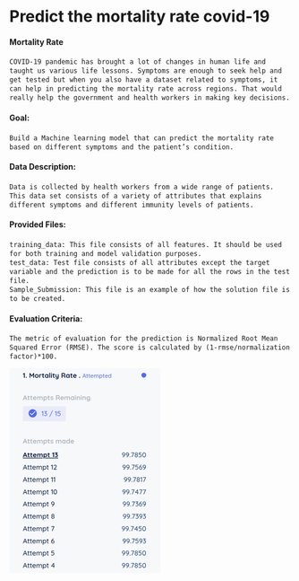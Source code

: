 # Predict the mortality rate covid-19

#### Mortality Rate

    COVID-19 pandemic has brought a lot of changes in human life and taught us various life lessons. Symptoms are enough to seek help and get tested but when you also have a dataset related to symptoms, it can help in predicting the mortality rate across regions. That would really help the government and health workers in making key decisions.

#### Goal: 

    Build a Machine learning model that can predict the mortality rate based on different symptoms and the patient’s condition.

#### Data Description: 

    Data is collected by health workers from a wide range of patients. This data set consists of a variety of attributes that explains different symptoms and different immunity levels of patients.

#### Provided Files:

    training_data: This file consists of all features. It should be used for both training and model validation purposes.
    test_data: Test file consists of all attributes except the target variable and the prediction is to be made for all the rows in the test file.
    Sample_Submission: This file is an example of how the solution file is to be created.

#### Evaluation Criteria: 

    The metric of evaluation for the prediction is Normalized Root Mean Squared Error (RMSE). The score is calculated by (1-rmse/normalization factor)*100.
    
![Results](https://github.com/YempatiKarthik/Predict-the-mortality-rate-covid-19-/blob/main/1.jpg)    
